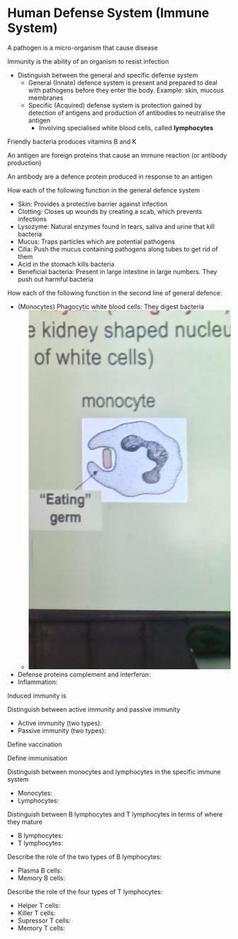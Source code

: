 # Human Defense System (Immune System)

A pathogen is a micro-organism that cause disease

Immunity is the ability of an organism to resist infection

- Distinguish between the general and specific defense system
  - General (Innate) defence system is present and prepared to deal with pathogens before they enter the body. Example: skin, mucous membranes
  - Specific (Acquired) defense system is protection gained by detection of antigens and production of antibodies to neutralise the antigen
    - Involving specialised white blood cells, called **lymphocytes**

Friendly bacteria produces vitamins B and K

An antigen are foreign proteins that cause an immune reaction (or antibody production)

An antibody are a defence protein produced in response to an antigen

How each of the following function in the general defence system
- Skin: Provides a protective barrier against infection
- Clotting: Closes up wounds by creating a scab, which prevents infections
- Lysozyme: Natural enzymes found in tears, saliva and urine that kill bacteria
- Mucus: Traps particles which are potential pathogens
- Cilia: Push the mucus containing pathogens along tubes to get rid of them
- Acid in the stomach kills bacteria
- Beneficial bacteria: Present in large intestine in large numbers. They push out harmful bacteria

<!--convert to anki beyond here-->

How each of the following function in the second line of general defence:
- (Monocytes) Phagocytic white blood cells: They digest bacteria
  - ![Phagocytic white blood cells](human-defense-system/phagocytic-white.jpeg)
- Defense proteins complement and interferon:
- Inflammation:

Induced immunity is 

Distinguish between active immunity and passive immunity
- Active immunity (two types):
- Passive immunity (two types):

Define vaccination

Define immunisation

Distinguish between monocytes and lymphocytes in the specific immune system
- Monocytes:
- Lymphocytes:

Distinguish between B lymphocytes and T lymphocytes in terms of where they mature
- B lymphocytes:
- T lymphocytes:

Describe the role of the two types of B lymphocytes:
- Plasma B cells:
- Memory B cells:

Describe the role of the four types of T lymphocytes:
- Helper T cells:
- Killer T cells:
- Supressor T cells:
- Memory T cells:

